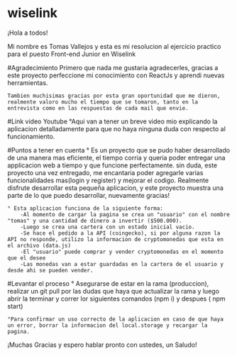# wiselink
¡Hola a todos!

Mi nombre es Tomas Vallejos y esta es mi resolucion al ejercicio practico para el puesto Front-end Junior en Wiselink

#Agradecimiento
    Primero que nada me gustaria agradecerles, gracias a este proyecto perfeccione mi conocimiento con ReactJs y aprendi nuevas herramientas.

    Tambien muchisimas gracias por esta gran oportunidad que me dieron, realmente valoro mucho el tiempo que se tomaron, tanto en la entrevista como en las respuestas de cada mail que envie.
    
#Link video Youtube
    °Aqui van a tener un breve video mio explicando la aplicacion detalladamente para que no haya ninguna duda con respecto al funcionamiento.



#Puntos a tener en cuenta
    ° Es un proyecto que se pudo haber desarrollado de una manera mas eficiente, el tiempo corria y queria poder entregar una applicacion web a tiempo y que funcione perfectamente. 
    sin duda, este proyecto una vez entregado, me encantaria poder agregarle varias funcionalidades mas(login y register) y mejorar el codigo.
    Realmente disfrute desarrollar esta pequeña aplicacion, y este proyecto muestra una parte de lo que puedo desarrollar, nuevamente gracias!

    ° Esta aplicacion funciona de la siguiente forma:
        -Al momento de cargar la pagina se crea un "usuario" con el nombre "tomas" y una cantidad de dinero a invertir ($500.000).
        -Luego se crea una cartera con un estado inicial vacio.
        -Se hace el pedido a la API (coingecko), si por alguna razon la API no responde, utilizo la informacion de cryptomonedas que esta en el archivo (data.js)
        -El "usuario" puede comprar y vender cryptomonedas en el momento que el desee
        -Las monedas van a estar guardadas en la cartera de el usuario y desde ahi se pueden vender.


#Levantar el proceso
    ° Asegurarse de estar en la rama (produccion), realizar un git pull por las dudas que haya que actualizar la rama y luego abrir la terminar y correr lor siguientes comandos (npm i) y despues ( npm start)

    °Para confirmar un uso correcto de la aplicacion en caso de que haya un error, borrar la informacion del local.storage y recargar la pagina.


¡Muchas Gracias y espero hablar pronto con ustedes, un Saludo!


